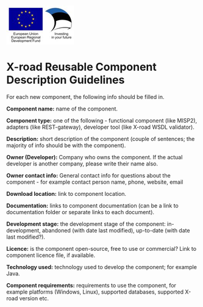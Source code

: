 ![EU Regional Development Fund Logo](/img/EU_Regional_Development_Fund_horizontal_small.jpg "EU Regional Development Fund Logo")

# X-road Reusable Component Description Guidelines

For each new component, the following info should be filled in.

**Component name:** name of the component.

**Component type:** one of the following - functional component (like MISP2), adapters (like REST-gateway), developer tool (like X-road WSDL validator).

**Description:** short description of the component (couple of sentences; the majority of info should be with the component).

**Owner (Developer):** Company who owns the component. If the actual developer is another company, please write their name also.

**Owner contact info:** General contact info for questions about the component - for example contact person name, phone, website, email

**Download location:** link to component location.

**Documentation:** links to component documentation (can be a link to documentation folder or separate links to each document).

**Development stage:** the development stage of the component: in-development, abandoned (with date last modified), up-to-date (with date last modified?).

**Licence:** is the component open-source, free to use or commercial? Link to component licence file, if available.

**Technology used:** technology used to develop the component; for example Java.

**Component requirements:** requirements to use the component, for example platforms (Windows, Linux), supported databases, supported X-road version etc.
